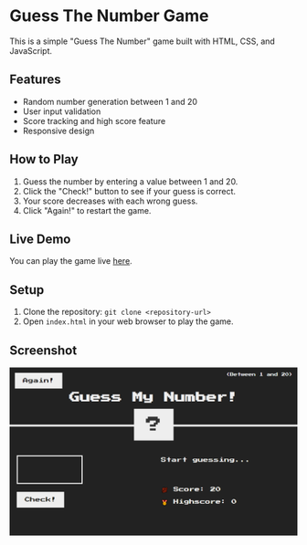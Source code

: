 # Guess The Number Game

This is a simple "Guess The Number" game built with HTML, CSS, and JavaScript.

## Features

- Random number generation between 1 and 20
- User input validation
- Score tracking and high score feature
- Responsive design

## How to Play

1. Guess the number by entering a value between 1 and 20.
2. Click the "Check!" button to see if your guess is correct.
3. Your score decreases with each wrong guess.
4. Click "Again!" to restart the game.

## Live Demo

You can play the game live [here](https://mahmoudelshiha.github.io/guess-the-number-game/).

## Setup

1. Clone the repository: `git clone <repository-url>`
2. Open `index.html` in your web browser to play the game.

## Screenshot

![Screenshot](game.png)
